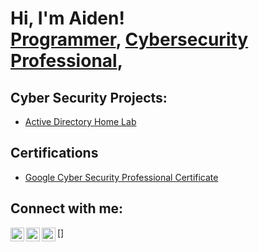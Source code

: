 <h1>Hi, I'm Aiden! <br/><a href="https://github.com/brostski">Programmer</a>, <a href="https://www.linkedin.com/in/aiden-brost-35040b63//">Cybersecurity Professional</a>,

<h2>Cyber Security Projects:</h2>


  - [Active Directory Home Lab](https://github.com/brostski/ActiveDirectoryLab/tree/main)


<h2>Certifications</h2>

- [Google Cyber Security Professional Certificate](https://www.credly.com/badges/a31f449c-7eaa-4bc2-9ddc-ca74f67c36b2/public_url)


<h2>Connect with me:</h2>

[<img align="left" alt="Aiden Brost | X" width="22px" src="https://banner2.cleanpng.com/20240119/bkq/transparent-x-icon-black-and-white-x-in-the-1710889063979.webp" />]
[<img align="left" alt="JoshMadakor | LinkedIn" width="22px" src="https://cdn.jsdelivr.net/npm/simple-icons@v3/icons/linkedin.svg" />][linkedin]
[<img align="left" alt="JoshMadakor | Instagram" width="22px" src="https://cdn.jsdelivr.net/npm/simple-icons@v3/icons/instagram.svg" />][instagram]

[twitter]: https://twitter.com/joshmadakor
[youtube]: https://www.youtube.com/c/joshmadakor
[instagram]: https://www.instagram.com/joshmadakor/
[linkedin]: https://linkedin.com/in/joshmadakor

<!--
**joshmadakor1/joshmadakor1** is a ✨ _special_ ✨ repository because its `README.md` (this file) appears on your GitHub profile.

Here are some ideas to get you started:

- 🔭 I’m currently working on ...
- 🌱 I’m currently learning ...
- 👯 I’m looking to collaborate on ...
- 🤔 I’m looking for help with ...
- 💬 Ask me about ...
- 📫 How to reach me: ...
- 😄 Pronouns: ...
- ⚡ Fun fact: ...
-->
